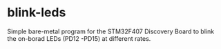 # blink-leds
Simple bare-metal program for the STM32F407 Discovery Board to blink the on-borad LEDs (PD12 -PD15) at different rates.
